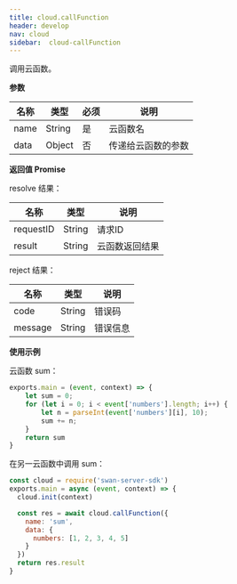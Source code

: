 ```yaml
---
title: cloud.callFunction
header: develop
nav: cloud
sidebar:  cloud-callFunction
---
```


 

调用云函数。


**参数**

|名称|类型|必须|说明|
|---|---|---|---|
|name|String|是|云函数名|
|data|Object|否|传递给云函数的参数|


**返回值 Promise**

resolve 结果：

|名称|类型|说明|
|---|---|---|
|requestID|String|请求ID|
|result|String|云函数返回结果|

reject 结果：

|名称|类型|说明|
|---|---|---|
|code|String|错误码|
|message|String|错误信息|


**使用示例**

云函数 sum：
``` js
exports.main = (event, context) => {
    let sum = 0;
    for (let i = 0; i < event['numbers'].length; i++) {
        let n = parseInt(event['numbers'][i], 10);
        sum += n;
    }
    return sum
}
```

在另一云函数中调用 sum：
``` js
const cloud = require('swan-server-sdk')
exports.main = async (event, context) => {
  cloud.init(context)

  const res = await cloud.callFunction({
    name: 'sum',
    data: {
      numbers: [1, 2, 3, 4, 5]
    }
  })
  return res.result
}
```

